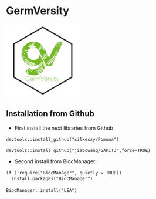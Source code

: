 # GermVersity

<a href=''>
  <img src = 'https://raw.githubusercontent.com/GermVersity/GermVersity/main/inst/app/www/Logo.png', alt = 'drawing',align = 'center', width = '200', height = '200'>  
</a>


## Installation from Github

* First install the next libraries from Github

```
devtools::install_github("silkeszy/Pomona")
```

```
devtools::install_github("jiabowang/GAPIT3",force=TRUE)
```

* Second install from BiocManager

```
if (!require("BiocManager", quietly = TRUE))
  install.packages("BiocManager")

BiocManager::install("LEA")
```
